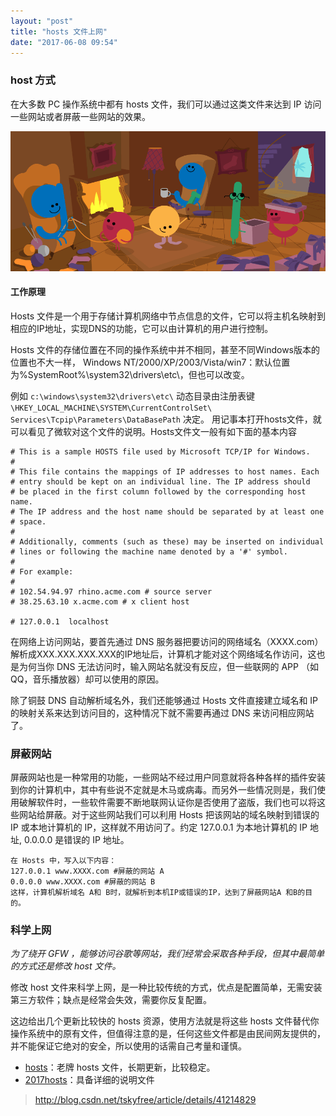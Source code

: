 ```yaml
---
layout: "post"
title: "hosts 文件上网"
date: "2017-06-08 09:54"
---
```



### host 方式

在大多数 PC 操作系统中都有 hosts 文件，我们可以通过这类文件来达到 IP 访问一些网站或者屏蔽一些网站的效果。

![](https://raw.githubusercontent.com/noparkinghere/noparkinghere.github.io/master/img/2017-06-08-hosts-文件上网/1.gif)

#### 工作原理

Hosts 文件是一个用于存储计算机网络中节点信息的文件，它可以将主机名映射到相应的IP地址，实现DNS的功能，它可以由计算机的用户进行控制。

Hosts 文件的存储位置在不同的操作系统中并不相同，甚至不同Windows版本的位置也不大一样， Windows NT/2000/XP/2003/Vista/win7：默认位置为%SystemRoot%\system32\drivers\etc\，但也可以改变。
 
例如 `c:\windows\system32\drivers\etc\` 动态目录由注册表键 `\HKEY_LOCAL_MACHINE\SYSTEM\CurrentControlSet\ Services\Tcpip\Parameters\DataBasePath` 决定。 用记事本打开hosts文件，就可以看见了微软对这个文件的说明。Hosts文件文一般有如下面的基本内容 

<!-- more -->

```
# This is a sample HOSTS file used by Microsoft TCP/IP for Windows. 
# 
# This file contains the mappings of IP addresses to host names. Each 
# entry should be kept on an individual line. The IP address should 
# be placed in the first column followed by the corresponding host name. 
# The IP address and the host name should be separated by at least one 
# space. 
# 
# Additionally, comments (such as these) may be inserted on individual 
# lines or following the machine name denoted by a '#' symbol. 
# 
# For example: 
# 
# 102.54.94.97 rhino.acme.com # source server 
# 38.25.63.10 x.acme.com # x client host 

# 127.0.0.1  localhost 
```

在网络上访问网站，要首先通过 DNS 服务器把要访问的网络域名（XXXX.com）解析成XXX.XXX.XXX.XXX的IP地址后，计算机才能对这个网络域名作访问，这也是为何当你 DNS 无法访问时，输入网站名就没有反应，但一些联网的 APP （如 QQ，音乐播放器）却可以使用的原因。

除了铜鼓 DNS 自动解析域名外，我们还能够通过 Hosts 文件直接建立域名和 IP 的映射关系来达到访问目的，这种情况下就不需要再通过 DNS 来访问相应网站了。

### 屏蔽网站

屏蔽网站也是一种常用的功能，一些网站不经过用户同意就将各种各样的插件安装到你的计算机中，其中有些说不定就是木马或病毒。而另外一些情况则是，我们使用破解软件时，一些软件需要不断地联网认证你是否使用了盗版，我们也可以将这些网站给屏蔽。对于这些网站我们可以利用 Hosts 把该网站的域名映射到错误的 IP 或本地计算机的 IP，这样就不用访问了。约定 127.0.0.1 为本地计算机的 IP 地址, 0.0.0.0 是错误的 IP 地址。 

```
在 Hosts 中，写入以下内容： 
127.0.0.1 www.XXXX.com #屏蔽的网站 A 
0.0.0.0 www.XXXX.com #屏蔽的网站 B 
这样，计算机解析域名 A和 B时，就解析到本机IP或错误的IP，达到了屏蔽网站A 和B的目的。 
```

### 科学上网

*为了绕开 GFW ，能够访问谷歌等网站，我们经常会采取各种手段，但其中最简单的方式还是修改 host 文件。*

修改 host 文件来科学上网，是一种比较传统的方式，优点是配置简单，无需安装第三方软件；缺点是经常会失效，需要你反复配置。

这边给出几个更新比较快的 hosts 资源，使用方法就是将这些 hosts 文件替代你操作系统中的原有文件，但值得注意的是，任何这些文件都是由民间网友提供的，并不能保证它绝对的安全，所以使用的话需自己考量和谨慎。

- [hosts](https://github.com/racaljk/hosts)：老牌 hosts 文件，长期更新，比较稳定。
- [2017hosts](https://github.com/wangchunming/2017hosts)：具备详细的说明文件


> http://blog.csdn.net/tskyfree/article/details/41214829
